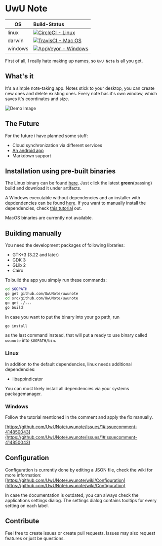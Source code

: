 # UwU Note

| OS | Build-Status |
| - |:- |
| linux | [![CircleCI - Linux](https://circleci.com/gh/UwUNote/uwunote/tree/master.svg?style=svg)](https://circleci.com/gh/UwUNote/uwunote/tree/master) |
| darwin | [![TravisCI - Mac OS](https://travis-ci.org/UwUNote/uwunote.svg?branch=master)](https://travis-ci.org/UwUNote/uwunote) |
| windows | [![AppVeyor - Windows](https://ci.appveyor.com/api/projects/status/7e3yaftwricytyj5/branch/master?svg=true)](https://ci.appveyor.com/project/Bios-Marcel/uwunote/branch/master) |

First of all, I really hate making up names, so `UwU Note` is all you get.

## What's it

It's a simple note-taking app. Notes stick to your desktop, you can create new ones and delete existing ones.
Every note has it's own window, which saves it's coordinates and size.

![Demo Image](https://i.imgur.com/tM3fhoK.jpg)

## The Future

For the future i have planned some stuff:

* Cloud synchronization via different services
* [An android app](https://github.com/UwUNote/uwunote-android)
* Markdown support

## Installation using pre-built binaries

The Linux binary can be found [here](https://circleci.com/gh/UwUNote/uwunote/). Just click the latest **green**(passing) build and download it under artifacts.

A Windows executable without dependencies and an installer with depdendencies can be found [here](https://ci.appveyor.com/project/Bios-Marcel/uwunote/branch/master/artifacts).
If you want to manually install the dependencies, check [this tutorial](https://gianlucacosta.info/go-gui-apps-on-windows) out.

MacOS binaries are currently not available.

## Building manually

You need the development packages of following libraries:

* GTK+3 (3.22 and later)
* GDK 3
* GLib 2
* Cairo

To build the app you simply run these commands:

```bash
cd $GOPATH
go get github.com/UwUNote/uwunote
cd src/github.com/UwUNote/uwunote
go get ./...
go build
```

In case you want to put the binary into your go path, run

```bash
go install
```

as the last command instead, that will put a ready to use binary called `uwunote` into `$GOPATH/bin`.

### Linux

In addition to the default dependencies, linux needs additional dependencies:

* libappindicator

You can most likely install all dependencies via your systems packagemanager.

### Windows

Follow the tutorial mentioned in the comment and apply the fix manually.

[https://github.com/UwUNote/uwunote/issues/1#issuecomment-414850043](https://github.com/UwUNote/uwunote/issues/1#issuecomment-414850043)

## Configuration

Configuration is currently done by editing a JSON file, check the wiki for more information:
[https://github.com/UwUNote/uwunote/wiki/Configuration](https://github.com/UwUNote/uwunote/wiki/Configuration)

In case the documentation is outdated, you can always check the applications settings dialog. The settings dialog contains tooltips for every setting on each label.

## Contribute

Feel free to create issues or create pull requests. Issues may also request features or just be questions.